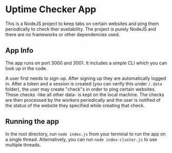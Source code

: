 # Uptime Checker App
This is a NodeJS project to keep tabs on certain websites and ping them periodically to check ther availability.
The project is purely NodeJS and there are no frameworks or other dependencies used.

## App Info
The app runs on port 3000 and 3001. It includes a simple CLI which you can look up in the code. 

A user first needs to sign-up. After signing up they are automatically logged in.
After a token and a session is created (you can verify this under ```/.data``` folder), the user may create "check"s in order to ping certain websites. These checks -like all other
data- is kept on the local machine. The checks are then processed by the workers periodically and the user is notified of the status of the website they specified while creating that check.

## Running the app
In the root directory, run ```node index.js``` from your terminal to run the app on a single thread. Alternatively, you can run ```node index-cluster.js``` to use multiple threads.
